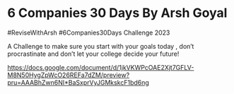 # 6 Companies 30 Days By Arsh Goyal
#ReviseWithArsh #6Companies30Days Challenge 2023

A Challenge to make sure you start with your goals today , don’t procrastinate and don’t let your college decide your future!

https://docs.google.com/document/d/1jkVKWPcOAE2Xjt7GFLV-M8N50HygZpWcO26REFa7dZM/preview?pru=AAABhZwn6NI*BaSxprVyJGMkskcF1bd6ng
